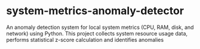 # system-metrics-anomaly-detector
An anomaly detection system for local system metrics (CPU, RAM, disk, and network) using Python. This project collects system resource usage data, performs statistical z-score calculation and identifies anomalies
